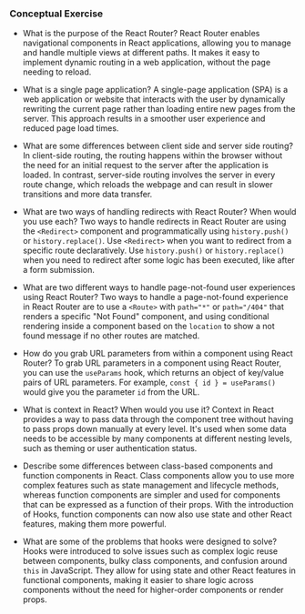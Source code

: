 ### Conceptual Exercise

- What is the purpose of the React Router?
   React Router enables navigational components in React applications, allowing you to manage and handle multiple views at different paths. It makes it easy to implement dynamic routing in a web application, without the page needing to reload.

- What is a single page application?
   A single-page application (SPA) is a web application or website that interacts with the user by dynamically rewriting the current page rather than loading entire new pages from the server. This approach results in a smoother user experience and reduced page load times.

- What are some differences between client side and server side routing?
   In client-side routing, the routing happens within the browser without the need for an initial request to the server after the application is loaded. In contrast, server-side routing involves the server in every route change, which reloads the webpage and can result in slower transitions and more data transfer.

- What are two ways of handling redirects with React Router? When would you use each?
   Two ways to handle redirects in React Router are using the `<Redirect>` component and programmatically using `history.push()` or `history.replace()`. Use `<Redirect>` when you want to redirect from a specific route declaratively. Use `history.push()` or `history.replace()` when you need to redirect after some logic has been executed, like after a form submission.

- What are two different ways to handle page-not-found user experiences using React Router?
   Two ways to handle a page-not-found experience in React Router are to use a `<Route>` with `path="*"` or `path="/404"` that renders a specific "Not Found" component, and using conditional rendering inside a component based on the `location` to show a not found message if no other routes are matched.

- How do you grab URL parameters from within a component using React Router?
   To grab URL parameters in a component using React Router, you can use the `useParams` hook, which returns an object of key/value pairs of URL parameters. For example, `const { id } = useParams()` would give you the parameter `id` from the URL.

- What is context in React? When would you use it?
   Context in React provides a way to pass data through the component tree without having to pass props down manually at every level. It's used when some data needs to be accessible by many components at different nesting levels, such as theming or user authentication status.

- Describe some differences between class-based components and function components in React.
   Class components allow you to use more complex features such as state management and lifecycle methods, whereas function components are simpler and used for components that can be expressed as a function of their props. With the introduction of Hooks, function components can now also use state and other React features, making them more powerful.

- What are some of the problems that hooks were designed to solve?
   Hooks were introduced to solve issues such as complex logic reuse between components, bulky class components, and confusion around `this` in JavaScript. They allow for using state and other React features in functional components, making it easier to share logic across components without the need for higher-order components or render props.